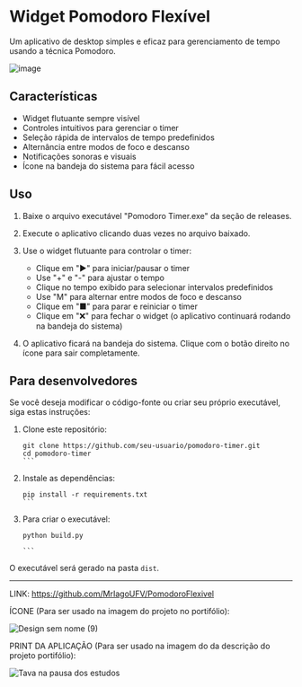 # Widget Pomodoro Flexível

Um aplicativo de desktop simples e eficaz para gerenciamento de tempo usando a técnica Pomodoro.

![image](https://github.com/user-attachments/assets/0decf9a2-3162-40f0-9f4a-fbee2a9c9245)


## Características

- Widget flutuante sempre visível
- Controles intuitivos para gerenciar o timer
- Seleção rápida de intervalos de tempo predefinidos
- Alternância entre modos de foco e descanso
- Notificações sonoras e visuais
- Ícone na bandeja do sistema para fácil acesso

## Uso

1. Baixe o arquivo executável "Pomodoro Timer.exe" da seção de releases.

2. Execute o aplicativo clicando duas vezes no arquivo baixado.

3. Use o widget flutuante para controlar o timer:
   - Clique em "▶" para iniciar/pausar o timer
   - Use "+" e "-" para ajustar o tempo
   - Clique no tempo exibido para selecionar intervalos predefinidos
   - Use "M" para alternar entre modos de foco e descanso
   - Clique em "■" para parar e reiniciar o timer
   - Clique em "❌" para fechar o widget (o aplicativo continuará rodando na bandeja do sistema)

4. O aplicativo ficará na bandeja do sistema. Clique com o botão direito no ícone para sair completamente.

## Para desenvolvedores

Se você deseja modificar o código-fonte ou criar seu próprio executável, siga estas instruções:

1. Clone este repositório:
   ````
   git clone https://github.com/seu-usuario/pomodoro-timer.git
   cd pomodoro-timer
   ```

2. Instale as dependências:
   ````
   pip install -r requirements.txt
   ```

3. Para criar o executável:
   ````
   python build.py

   ```

O executável será gerado na pasta `dist`.

---

LINK: https://github.com/MrIagoUFV/PomodoroFlexivel

ÍCONE (Para ser usado na imagem do projeto no portifólio):

![Design sem nome (9)](https://github.com/user-attachments/assets/e2404edb-32a7-4e6e-8375-36299a0e696d)



PRINT DA APLICAÇÃO (Para ser usado na imagem do da descrição do projeto portifólio):

![Tava na pausa dos estudos](https://github.com/user-attachments/assets/a5f1ff33-8a64-4fbd-a0fb-edaa58f0699a)

